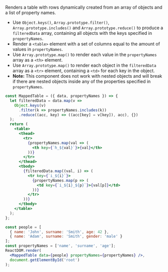 
Renders a table with rows dynamically created from an array of objects and a list of property names.

- Use `Object.keys()`, `Array.prototype.filter()`, `Array.prototype.includes()` and `Array.prototype.reduce()` to produce a `filteredData` array, containing all objects with the keys specified in `propertyNames`.
- Render a `<table>` element with a set of columns equal to the amount of values in `propertyNames`.
- Use `Array.prototype.map()` to render each value in the `propertyNames` array as a `<th>` element.
- Use `Array.prototype.map()` to render each object in the `filteredData` array as a `<tr>` element, containing a `<td>` for each key in the object.
- **Note:** This component does not work with nested objects and will break if there are nested objects inside any of the properties specified in `propertyNames`.

```jsx
const MappedTable = ({ data, propertyNames }) => {
  let filteredData = data.map(v =>
    Object.keys(v)
      .filter(k => propertyNames.includes(k))
      .reduce((acc, key) => ((acc[key] = v[key]), acc), {})
  );
  return (
    <table>
      <thead>
        <tr>
          {propertyNames.map(val => (
            <th key={`h_${val}`}>{val}</th>
          ))}
        </tr>
      </thead>
      <tbody>
        {filteredData.map((val, i) => (
          <tr key={`i_${i}`}>
            {propertyNames.map(p => (
              <td key={`i_${i}_${p}`}>{val[p]}</td>
            ))}
          </tr>
        ))}
      </tbody>
    </table>
  );
};
```

```jsx
const people = [
  { name: 'John', surname: 'Smith', age: 42 },
  { name: 'Adam', surname: 'Smith', gender: 'male' }
];
const propertyNames = ['name', 'surname', 'age'];
ReactDOM.render(
  <MappedTable data={people} propertyNames={propertyNames} />,
  document.getElementById('root')
);
```
